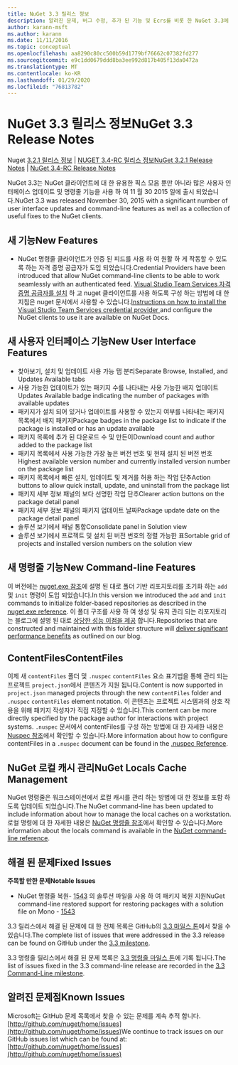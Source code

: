 ```yaml
---
title: NuGet 3.3 릴리스 정보
description: 알려진 문제, 버그 수정, 추가 된 기능 및 Ecrs를 비롯 한 NuGet 3.3에 대 한 릴리스 정보입니다.
author: karann-msft
ms.author: karann
ms.date: 11/11/2016
ms.topic: conceptual
ms.openlocfilehash: aa8290c80cc500b59d1779bf76662c07382fd277
ms.sourcegitcommit: e9c1dd0679ddd8ba3ee992d817b405f13da0472a
ms.translationtype: MT
ms.contentlocale: ko-KR
ms.lasthandoff: 01/29/2020
ms.locfileid: "76813782"
---
```

# <a name="nuget-33-release-notes"></a><span data-ttu-id="f6cde-103">NuGet 3.3 릴리스 정보</span><span class="sxs-lookup"><span data-stu-id="f6cde-103">NuGet 3.3 Release Notes</span></span>

<span data-ttu-id="f6cde-104">Nuget [3.2.1 릴리스 정보](../release-notes/nuget-3.2.1.md) | [NUGET 3.4-RC 릴리스 정보](../release-notes/nuget-3.4-RC.md)</span><span class="sxs-lookup"><span data-stu-id="f6cde-104">[NuGet 3.2.1 Release Notes](../release-notes/nuget-3.2.1.md) | [NuGet 3.4-RC Release Notes](../release-notes/nuget-3.4-RC.md)</span></span>

<span data-ttu-id="f6cde-105">NuGet 3.3는 NuGet 클라이언트에 대 한 유용한 픽스 모음 뿐만 아니라 많은 사용자 인터페이스 업데이트 및 명령줄 기능을 사용 하 여 11 월 30 2015 일에 출시 되었습니다.</span><span class="sxs-lookup"><span data-stu-id="f6cde-105">NuGet 3.3 was released November 30, 2015 with a significant number of user interface updates and command-line features as well as a collection of useful fixes to the NuGet clients.</span></span>

## <a name="new-features"></a><span data-ttu-id="f6cde-106">새 기능</span><span class="sxs-lookup"><span data-stu-id="f6cde-106">New Features</span></span>

* <span data-ttu-id="f6cde-107">NuGet 명령줄 클라이언트가 인증 된 피드를 사용 하 여 원활 하 게 작동할 수 있도록 하는 자격 증명 공급자가 도입 되었습니다.</span><span class="sxs-lookup"><span data-stu-id="f6cde-107">Credential Providers have been introduced that allow NuGet command-line clients to be able to work seamlessly with an authenticated feed.</span></span> <span data-ttu-id="f6cde-108">[Visual Studio Team Services 자격 증명 공급자를 설치](../reference/extensibility/nuget-exe-credential-providers.md) 하 고 nuget 클라이언트를 사용 하도록 구성 하는 방법에 대 한 지침은 nuget 문서에서 사용할 수 있습니다.</span><span class="sxs-lookup"><span data-stu-id="f6cde-108">[Instructions on how to install the Visual Studio Team Services credential provider ](../reference/extensibility/nuget-exe-credential-providers.md) and configure the NuGet clients to use it are available on NuGet Docs.</span></span>

## <a name="new-user-interface-features"></a><span data-ttu-id="f6cde-109">새 사용자 인터페이스 기능</span><span class="sxs-lookup"><span data-stu-id="f6cde-109">New User Interface Features</span></span>

* <span data-ttu-id="f6cde-110">찾아보기, 설치 및 업데이트 사용 가능 탭 분리</span><span class="sxs-lookup"><span data-stu-id="f6cde-110">Separate Browse, Installed, and Updates Available tabs</span></span>
* <span data-ttu-id="f6cde-111">사용 가능한 업데이트가 있는 패키지 수를 나타내는 사용 가능한 배지 업데이트</span><span class="sxs-lookup"><span data-stu-id="f6cde-111">Updates Available badge indicating the number of packages with available updates</span></span>
* <span data-ttu-id="f6cde-112">패키지가 설치 되어 있거나 업데이트를 사용할 수 있는지 여부를 나타내는 패키지 목록에서 배지 패키지</span><span class="sxs-lookup"><span data-stu-id="f6cde-112">Package badges in the package list to indicate if the package is installed or has an update available</span></span>
* <span data-ttu-id="f6cde-113">패키지 목록에 추가 된 다운로드 수 및 만든이</span><span class="sxs-lookup"><span data-stu-id="f6cde-113">Download count and author added to the package list</span></span>
* <span data-ttu-id="f6cde-114">패키지 목록에서 사용 가능한 가장 높은 버전 번호 및 현재 설치 된 버전 번호</span><span class="sxs-lookup"><span data-stu-id="f6cde-114">Highest available version number and currently installed version number on the package list</span></span>
* <span data-ttu-id="f6cde-115">패키지 목록에서 빠른 설치, 업데이트 및 제거를 허용 하는 작업 단추</span><span class="sxs-lookup"><span data-stu-id="f6cde-115">Action buttons to allow quick install, update, and uninstall from the package list</span></span>
* <span data-ttu-id="f6cde-116">패키지 세부 정보 패널의 보다 선명한 작업 단추</span><span class="sxs-lookup"><span data-stu-id="f6cde-116">Clearer action buttons on the package detail panel</span></span>
* <span data-ttu-id="f6cde-117">패키지 세부 정보 패널의 패키지 업데이트 날짜</span><span class="sxs-lookup"><span data-stu-id="f6cde-117">Package update date on the package detail panel</span></span>
* <span data-ttu-id="f6cde-118">솔루션 보기에서 패널 통합</span><span class="sxs-lookup"><span data-stu-id="f6cde-118">Consolidate panel in Solution view</span></span>
* <span data-ttu-id="f6cde-119">솔루션 보기에서 프로젝트 및 설치 된 버전 번호의 정렬 가능한 표</span><span class="sxs-lookup"><span data-stu-id="f6cde-119">Sortable grid of projects and installed version numbers on the solution view</span></span>

## <a name="new-command-line-features"></a><span data-ttu-id="f6cde-120">새 명령줄 기능</span><span class="sxs-lookup"><span data-stu-id="f6cde-120">New Command-line Features</span></span>

<span data-ttu-id="f6cde-121">이 버전에는 [nuget.exe 참조](../reference/nuget-exe-cli-reference.md)에 설명 된 대로 폴더 기반 리포지토리를 초기화 하는 `add` 및 `init` 명령이 도입 되었습니다.</span><span class="sxs-lookup"><span data-stu-id="f6cde-121">In this version we introduced the `add` and `init` commands to initialize folder-based repositories as described in the [nuget.exe reference](../reference/nuget-exe-cli-reference.md).</span></span> <span data-ttu-id="f6cde-122">이 폴더 구조를 사용 하 여 생성 및 유지 관리 되는 리포지토리는 블로그에 설명 된 대로 [상당한 성능 이점을 제공](http://blog.nuget.org/20150922/Accelerate-Package-Source.html) 합니다.</span><span class="sxs-lookup"><span data-stu-id="f6cde-122">Repositories that are constructed and maintained with this folder structure will [deliver significant performance benefits](http://blog.nuget.org/20150922/Accelerate-Package-Source.html) as outlined on our blog.</span></span>

## <a name="contentfiles"></a><span data-ttu-id="f6cde-123">ContentFiles</span><span class="sxs-lookup"><span data-stu-id="f6cde-123">ContentFiles</span></span>

<span data-ttu-id="f6cde-124">이제 새 `contentFiles` 폴더 및 `.nuspec` `contentFiles` 요소 표기법을 통해 관리 되는 프로젝트 `project.json`에서 콘텐츠가 지원 됩니다.</span><span class="sxs-lookup"><span data-stu-id="f6cde-124">Content is now supported in `project.json` managed projects through the new `contentFiles` folder and `.nuspec` `contentFiles` element notation.</span></span>  <span data-ttu-id="f6cde-125">이 콘텐츠는 프로젝트 시스템과의 상호 작용을 위해 패키지 작성자가 직접 지정할 수 있습니다.</span><span class="sxs-lookup"><span data-stu-id="f6cde-125">This content can be more directly specified by the package author for interactions with project systems.</span></span>  <span data-ttu-id="f6cde-126">`.nuspec` 문서에서 contentFiles를 구성 하는 방법에 대 한 자세한 내용은 [Nuspec 참조](../reference/nuspec.md)에서 확인할 수 있습니다.</span><span class="sxs-lookup"><span data-stu-id="f6cde-126">More information about how to configure contentFiles in a `.nuspec` document can be found in the [.nuspec Reference](../reference/nuspec.md).</span></span>

## <a name="nuget-locals-cache-management"></a><span data-ttu-id="f6cde-127">NuGet 로컬 캐시 관리</span><span class="sxs-lookup"><span data-stu-id="f6cde-127">NuGet Locals Cache Management</span></span>

<span data-ttu-id="f6cde-128">NuGet 명령줄은 워크스테이션에서 로컬 캐시를 관리 하는 방법에 대 한 정보를 포함 하도록 업데이트 되었습니다.</span><span class="sxs-lookup"><span data-stu-id="f6cde-128">The NuGet command-line has been updated to include information about how to manage the local caches on a workstation.</span></span>  <span data-ttu-id="f6cde-129">로컬 명령에 대 한 자세한 내용은 [NuGet 명령줄 참조](../reference/cli-reference/cli-ref-locals.md)에서 확인할 수 있습니다.</span><span class="sxs-lookup"><span data-stu-id="f6cde-129">More information about the locals command is available in the [NuGet command-line reference](../reference/cli-reference/cli-ref-locals.md).</span></span>

## <a name="fixed-issues"></a><span data-ttu-id="f6cde-130">해결 된 문제</span><span class="sxs-lookup"><span data-stu-id="f6cde-130">Fixed Issues</span></span>

<span data-ttu-id="f6cde-131">**주목할 만한 문제**</span><span class="sxs-lookup"><span data-stu-id="f6cde-131">**Notable Issues**</span></span>

* <span data-ttu-id="f6cde-132">NuGet 명령줄 복원- [1543](https://github.com/NuGet/Home/issues/1543) 의 솔루션 파일을 사용 하 여 패키지 복원 지원</span><span class="sxs-lookup"><span data-stu-id="f6cde-132">NuGet command-line restored support for restoring packages with a solution file on Mono - [1543](https://github.com/NuGet/Home/issues/1543)</span></span>

<span data-ttu-id="f6cde-133">3\.3 릴리스에서 해결 된 문제에 대 한 전체 목록은 GitHub의 [3.3 마일스 톤](https://github.com/NuGet/Home/issues?q=is%3Aissue+milestone%3A3.3.0+is%3Aclosed)에서 찾을 수 있습니다.</span><span class="sxs-lookup"><span data-stu-id="f6cde-133">The complete list of issues that were addressed in the 3.3 release can be found on GitHub under the [3.3 milestone](https://github.com/NuGet/Home/issues?q=is%3Aissue+milestone%3A3.3.0+is%3Aclosed).</span></span>

<span data-ttu-id="f6cde-134">3\.3 명령줄 릴리스에서 해결 된 문제 목록은 [3.3 명령줄 마일스 톤](https://github.com/NuGet/Home/issues?q=is%3Aissue+is%3Aclosed+milestone%3A3.3.0-commandline)에 기록 됩니다.</span><span class="sxs-lookup"><span data-stu-id="f6cde-134">The list of issues fixed in the 3.3 command-line release are recorded in the [3.3 Command-Line milestone](https://github.com/NuGet/Home/issues?q=is%3Aissue+is%3Aclosed+milestone%3A3.3.0-commandline).</span></span>

## <a name="known-issues"></a><span data-ttu-id="f6cde-135">알려진 문제점</span><span class="sxs-lookup"><span data-stu-id="f6cde-135">Known Issues</span></span>

<span data-ttu-id="f6cde-136">Microsoft는 GitHub 문제 목록에서 찾을 수 있는 문제를 계속 추적 합니다. [http://github.com/nuget/home/issues](http://github.com/nuget/home/issues)</span><span class="sxs-lookup"><span data-stu-id="f6cde-136">We continue to track issues on our GitHub issues list which can be found at: [http://github.com/nuget/home/issues](http://github.com/nuget/home/issues)</span></span>